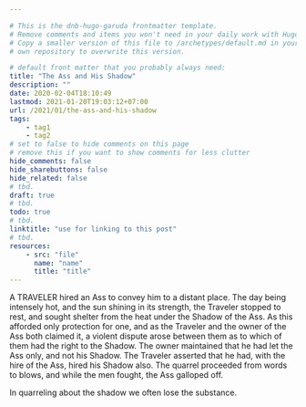 ```yaml
---

# This is the dnb-hugo-garuda frontmatter template. 
# Remove comments and items you won't need in your daily work with Hugo.
# Copy a smaller version of this file to /archetypes/default.md in your
# own repository to overwrite this version.

# default front matter that you probably always need:
title: "The Ass and His Shadow"
description: ""
date: 2020-02-04T18:10:49
lastmod: 2021-01-20T19:03:12+07:00
url: /2021/01/the-ass-and-his-shadow
tags:
    - tag1
    - tag2
# set to false to hide comments on this page
# remove this if you want to show comments for less clutter
hide_comments: false
hide_sharebuttons: false
hide_related: false
# tbd.
draft: true
# tbd.
todo: true
# tbd.
linktitle: "use for linking to this post"
# tbd.
resources:
    - src: "file"
      name: "name"
      title: "title"
---
```

A TRAVELER hired an Ass to convey him to a distant place. The day being intensely hot, and the sun shining in its strength, the Traveler stopped to rest, and sought shelter from the heat under the Shadow of the Ass. As this afforded only protection for one, and as the Traveler and the owner of the Ass both claimed it, a violent dispute arose between them as to which of them had the right to the Shadow. The owner maintained that he had let the Ass only, and not his Shadow. The Traveler asserted that he had, with the hire of the Ass, hired his Shadow also. The quarrel proceeded from words to blows, and while the men fought, the Ass galloped off.

In quarreling about the shadow we often lose the substance.


